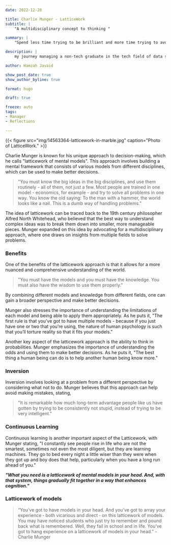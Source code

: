 ```yaml
---
date: 2022-12-20

title: Charlie Munger - LatticeWork
subtitle: |
    "A multidisciplinary concept to thinking "

summary: |
    "Spend less time trying to be brilliant and more time trying to avoid obvious stupidity."

description: |
    my journey managing a non-tech graduate in the tech field of data science.

author: Hamzah Javaid

show_post_date: true
show_author_byline: true

format: hugo

draft: true

freeze: auto
tags:
- Manager
- Reflections

---
```


{{< figure src="img/14563364-latticework-in-marble.jpg" caption="Photo of LatticeWork." >}}

Charlie Munger is known for his unique approach to decision-making, which he calls "latticework of mental models". This approach involves building a mental framework that consists of various models from different disciplines, which can be used to make better decisions.

> "You must know the big ideas in the big disciplines, and use them routinely - all of them, not just a few. Most people are trained in one model - economics, for example - and try to solve all problems in one way. You know the old saying: To the man with a hammer, the world looks like a nail. This is a dumb way of handling problems."

The idea of latticework can be traced back to the 19th century philosopher Alfred North Whitehead, who believed that the best way to understand complex ideas was to break them down into smaller, more manageable pieces. Munger expanded on this idea by advocating for a multidisciplinary approach, where one draws on insights from multiple fields to solve problems.

### Benefits

One of the benefits of the latticework approach is that it allows for a more nuanced and comprehensive understanding of the world. 

> "You must have the models and you must have the knowledge. You must also have the wisdom to use them properly." 

By combining different models and knowledge from different fields, one can gain a broader perspective and make better decisions.

Munger also stresses the importance of understanding the limitations of each model and being able to apply them appropriately. As he puts it, "The first rule is that you’ve got to have multiple models - because if you just have one or two that you’re using, the nature of human psychology is such that you’ll torture reality so that it fits your models."

Another key aspect of the latticework approach is the ability to think in probabilities. Munger emphasizes the importance of understanding the odds and using them to make better decisions. As he puts it, "The best thing a human being can do is to help another human being know more."

### Inversion

Inversion involves looking at a problem from a different perspective by considering what not to do. Munger believes that this approach can help avoid making mistakes, stating, 

> "It is remarkable how much long-term advantage people like us have gotten by trying to be consistently not stupid, instead of trying to be very intelligent."

### Continuous Learning

Continuous learning is another important aspect of the Latticework, with Munger stating, "I constantly see people rise in life who are not the smartest, sometimes not even the most diligent, but they are learning machines. They go to bed every night a little wiser than they were when they got up and boy does that help, particularly when you have a long run ahead of you."

***"What you need is a latticework of mental models in your head. And, with that system, things gradually fit together in a way that enhances cognition."***

### Latticework of models

> “You’ve got to have models in your head. And you’ve got to array your experience ‑ both vicarious and direct ‑ on this latticework of models. You may have noticed students who just try to remember and pound back what is remembered. Well, they fail in school and in life. You’ve got to hang experience on a latticework of models in your head.” -Charlie Munger
